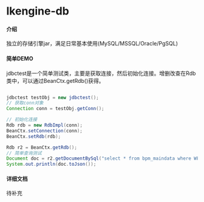 # lkengine-db

#### 介绍
独立的存储引擎jar，满足日常基本使用(MySQL/MSSQL/Oracle/PgSQL)

#### 简单DEMO

jdbctest是一个简单测试类，主要是获取连接，然后初始化连接。增删改查在Rdb类中，可以通过BeanCtx.getRdb()获得。

```java

jdbctest testObj = new jdbctest();
// 获取conn对象
Connection conn = testObj.getConn();

// 初始化连接
Rdb rdb = new RdbImpl(conn);
BeanCtx.setConnection(conn);
BeanCtx.setRdb(rdb);

Rdb r2 = BeanCtx.getRdb();
// 简单查询测试
Document doc = r2.getDocumentBySql("select * from bpm_maindata where WF_OrUnid = '04899ff608b7004ca0081c003f3abe8506a4'");
System.out.println(doc.toJson());
```

#### 详细文档

待补充